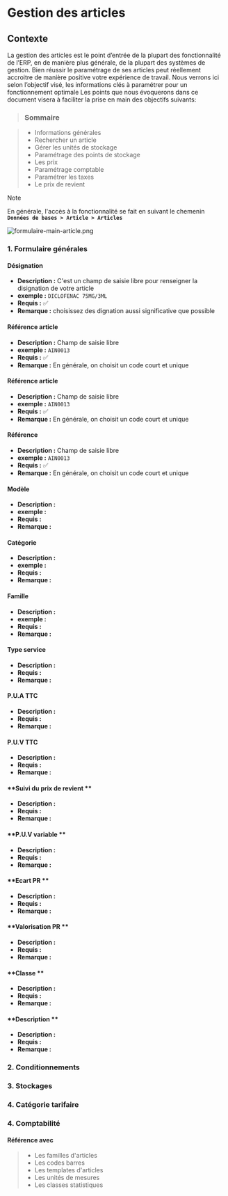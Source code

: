 # Gestion des articles

## Contexte

La gestion des articles est le point d’entrée de la plupart des fonctionnalité de l’ERP, en de manière plus générale, de la plupart des systèmes de gestion.
Bien réussir le paramétrage de ses articles peut réellement accroitre de manière positive votre expérience de travail. Nous verrons ici selon l’objectif visé, les informations clés à paramétrer pour un fonctionnement optimale
Les points que nous évoquerons dans ce document visera à faciliter la prise en main des objectifs suivants:

> ### Sommaire

> - Informations générales
> - Rechercher un article
> - Gérer les unités de stockage
> - Paramétrage des points de stockage
> - Les prix
> - Paramétrage comptable
> - Paramétrer les taxes
> - Le prix de revient

> [!NOTE]  
> En générale, l'accès à la fonctionnalité se fait en suivant le chemenin **`Données de bases > Article > Articles`**

![formulaire-main-article.png](https://i.postimg.cc/FHbndQ18/formulaire-main-article.png)

### 1. Formulaire générales

#### **Désignation**

- **Description :** C'est un champ de saisie libre pour renseigner la disignation de votre article
- **exemple :** `DICLOFENAC 75MG/3ML`
- **Requis :** ✅
- **Remarque :** choisissez des dignation aussi significative que possible

#### **Référence article**

- **Description :** Champ de saisie libre
- **exemple :** `AIN0013`
- **Requis :** ✅
- **Remarque :** En générale, on choisit un code court et unique

#### **Référence article**

- **Description :** Champ de saisie libre
- **exemple :** `AIN0013`
- **Requis :** ✅
- **Remarque :** En générale, on choisit un code court et unique

#### **Référence**

- **Description :** Champ de saisie libre
- **exemple :** `AIN0013`
- **Requis :** ✅
- **Remarque :** En générale, on choisit un code court et unique

#### **Modèle**

- **Description :**
- **exemple :**
- **Requis :**
- **Remarque :**

#### **Catégorie**

- **Description :**
- **exemple :**
- **Requis :**
- **Remarque :**

#### **Famille**

- **Description :**
- **exemple :**
- **Requis :**
- **Remarque :**

#### **Type service**

- **Description :**
- **Requis :**
- **Remarque :**

#### **P.U.A TTC**

- **Description :**
- **Requis :**
- **Remarque :**

#### **P.U.V TTC**

- **Description :**
- **Requis :**
- **Remarque :**

#### **Suivi du prix de revient **

- **Description :**
- **Requis :**
- **Remarque :**

#### **P.U.V variable **

- **Description :**
- **Requis :**
- **Remarque :**

#### **Ecart PR **

- **Description :**
- **Requis :**
- **Remarque :**

#### **Valorisation PR **

- **Description :**
- **Requis :**
- **Remarque :**

#### **Classe **

- **Description :**
- **Requis :**
- **Remarque :**

#### **Description **

- **Description :**
- **Requis :**
- **Remarque :**

### 2. Conditionnements

### 3. Stockages

### 4. Catégorie tarifaire

### 4. Comptabilité

#### Référence avec

> - Les familles d'articles
> - Les codes barres
> - Les templates d'articles
> - Les unités de mesures
> - Les classes statistiques

